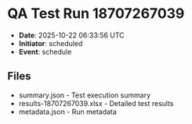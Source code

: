 # QA Test Run 18707267039

- **Date**: 2025-10-22 06:33:56 UTC
- **Initiator**: scheduled
- **Event**: schedule

## Files
- summary.json - Test execution summary
- results-18707267039.xlsx - Detailed test results
- metadata.json - Run metadata
